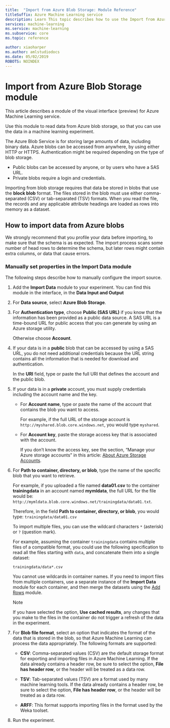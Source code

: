 ```yaml
---
title:  "Import from Azure Blob Storage: Module Reference"
titleSuffix: Azure Machine Learning service
description: Learn This topic describes how to use the Import from Azure Blob Storage module in Azure Machine Learning service to read data from Azure blob storage, so that you can use the data in a machine learning experiment.
services: machine-learning
ms.service: machine-learning
ms.subservice: core
ms.topic: reference

author: xiaoharper
ms.author: amlstudiodocs
ms.date: 05/02/2019
ROBOTS: NOINDEX
---
```

# Import from Azure Blob Storage module

This article describes a module of the visual interface (preview) for Azure Machine Learning service.

Use this module to read data from Azure blob storage, so that you can use the data in a machine learning experiment.  

The Azure Blob Service is for storing large amounts of data, including binary data. Azure blobs can be accessed from anywhere, by using either HTTP or HTTPS. Authentication might be required depending on the type of blob storage. 

- Public blobs can be accessed by anyone, or by users who have a SAS URL.
- Private blobs require a login and credentials.

Importing from blob storage requires that data be stored in blobs that use the **block blob** format. The files stored in the blob must use either comma-separated (CSV) or tab-separated (TSV) formats. When you read the file, the records and any applicable attribute headings are loaded as rows into memory as a dataset.


## How to import data from Azure blobs

We strongly recommend that you profile your data before importing, to make sure that the schema is as expected. The import process scans some number of head rows to determine the schema, but later rows might contain extra columns, or data that cause errors.



### Manually set properties in the Import Data module

The following steps describe how to manually configure the import source.

1. Add the **Import Data** module to your experiment. You can find this module in the interface, in the **Data Input and Output**

2. For **Data source**, select **Azure Blob Storage**.

3. For **Authentication type**, choose **Public (SAS URL)** if you know that the information has been provided as a public data source. A SAS URL is a time-bound URL for public access that you can generate by using an Azure storage utility.

    Otherwise choose **Account**.

4. If your data is in a **public** blob that can be accessed by using a SAS URL, you do not need additional credentials because the URL string contains all the information that is needed for download and authentication.

    In the **URI** field, type or paste the full URI that defines the account and the public blob.



5. If your data is in a **private** account, you must supply credentials including the account name and the key.

    - For **Account name**, type or paste the name of the account that contains the blob you want to access.

        For example, if the full URL of the storage account is `http://myshared.blob.core.windows.net`, you would type `myshared`.

    - For **Account key**, paste the storage access key that is associated with the account.

        If you don’t know the access key, see the section, “Manage your Azure storage accounts” in this article: [About Azure Storage Accounts](https://docs.microsoft.com/azure/storage/storage-create-storage-account).

6. For **Path to container, directory, or blob**, type the name of the specific blob that you want to retrieve.

    For example, if you uploaded a file named **data01.csv** to the container **trainingdata** in an account named **mymldata**, the full URL for the file would be: `http://mymldata.blob.core.windows.net/trainingdata/data01.txt`.

    Therefore, in the field  **Path to container, directory, or blob**, you would type: `trainingdata/data01.csv`

    To import multiple files, you can use the wildcard characters `*` (asterisk) or `?` (question mark).

    For example, assuming the container `trainingdata` contains multiple files of a compatible format, you could use the following specification to read all the files starting with `data`, and concatenate them into a single dataset:

    `trainingdata/data*.csv`

    You cannot use wildcards in container names. If you need to import files from multiple containers, use a separate instance of the **Import Data** module for each container, and then merge the datasets using the [Add Rows](./add-rows.md) module.

    > [!NOTE]
    > If you have selected the option, **Use cached results**, any changes that you make to the files in the container do not trigger a refresh of the data in the experiment.

7. For **Blob file format**, select an option that indicates the format of the data that is stored in the blob, so that Azure Machine Learning can process the data appropriately. The following formats are supported:

    - **CSV**: Comma-separated values (CSV) are the default storage format for exporting and importing files in Azure Machine Learning. If the data already contains a header row, be sure to select the option, **File has header row**, or the header will be treated as a data row.

       

    - **TSV**: Tab-separated values (TSV) are a format used by many machine learning tools. If the data already contains a header row, be sure to select the option, **File has header row**, or the header will be treated as a data row.

       

    - **ARFF**: This format supports importing files in the format used by the Weka toolset. 

   

8. Run the experiment.
